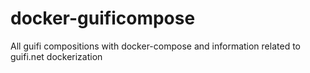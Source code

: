 # docker-guificompose
All guifi compositions with docker-compose and information related to guifi.net dockerization
